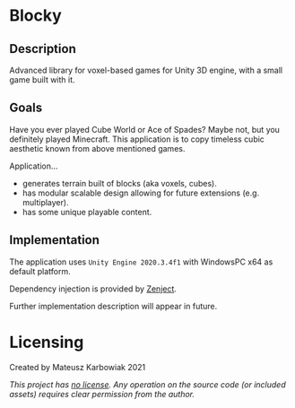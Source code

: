 # Blocky

## Description

Advanced library for voxel-based games for Unity 3D engine, with a small game built with it.

## Goals

Have you ever played Cube World or Ace of Spades? Maybe not, but you definitely played Minecraft.
This application is to copy timeless cubic aesthetic known from above mentioned games.

Application...

* generates terrain built of blocks (aka voxels, cubes).
* has modular scalable design allowing for future extensions (e.g. multiplayer).
* has some unique playable content.

## Implementation

The application uses `Unity Engine 2020.3.4f1` with WindowsPC x64 as default platform.

Dependency injection is provided by [Zenject](https://github.com/modesttree/Zenject).

Further implementation description will appear in future.

# Licensing

Created by Mateusz Karbowiak 2021

*This project has [no license](https://web.archive.org/web/20210408154525/https://choosealicense.com/no-permission/). Any operation on the source code (or included assets) requires clear permission from the author.*
